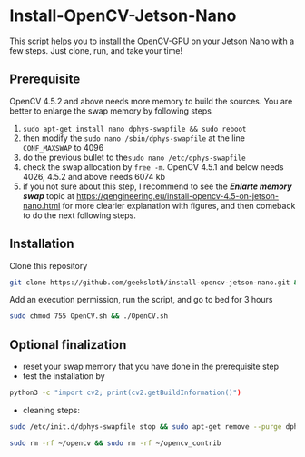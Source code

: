 # Install-OpenCV-Jetson-Nano
This script helps you to install the OpenCV-GPU on your Jetson Nano with a few steps. Just clone, run, and take your time!

## Prerequisite
OpenCV 4.5.2 and above needs more memory to build the sources. You are better to enlarge the swap memory by following steps
1. ```sudo apt-get install nano dphys-swapfile && sudo reboot```  
2. then modify the ```sudo nano /sbin/dphys-swapfile``` at the line ```CONF_MAXSWAP``` to 4096
3. do the previous bullet to the```sudo nano /etc/dphys-swapfile```
4. check the swap allocation by ```free -m```. OpenCV 4.5.1 and below needs 4026, 4.5.2 and above needs 6074 kb
5. if you not sure about this step, I recommend to see the ***Enlarte memory swap*** topic at https://qengineering.eu/install-opencv-4.5-on-jetson-nano.html for more clearier explanation with figures, and then comeback to do the next following steps.

## Installation
Clone this repository
```bash
git clone https://github.com/geeksloth/install-opencv-jetson-nano.git && cd install-opencv-jetson-nano
```
Add an execution permission, run the script, and go to bed for 3 hours
```bash
sudo chmod 755 OpenCV.sh && ./OpenCV.sh
```

## Optional finalization
- reset your swap memory that you have done in the prerequisite step
- test the installation by 
```bash
python3 -c "import cv2; print(cv2.getBuildInformation()")
```
- cleaning steps:
```bash
sudo /etc/init.d/dphys-swapfile stop && sudo apt-get remove --purge dphys-swapfile && sudo rm /var/swap
```
```bash
sudo rm -rf ~/opencv && sudo rm -rf ~/opencv_contrib
```
